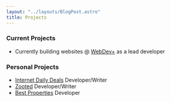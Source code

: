 ```yaml
---
layout: "../layouts/BlogPost.astro"
title: Projects
---
```


### Current Projects

- Currently building websites @ [WebDev+](https://webdevpl.us/) as a lead developer

### Personal Projects

- [Internet Daily Deals](https://internetdailydeals.com) Developer/Writer
- [Zooted](https://www.zooted.me) Developer/Writer
- [Best Properties](https://www.bestproperties.ph) Developer
